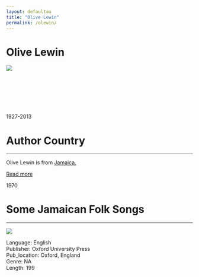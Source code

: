 ```yaml
---
layout: defaultau
title: "Olive Lewin"
permalink: /olewin/
---
```

<!-- partial:index.partial.html -->
<div class="content">
     <h1>Olive Lewin</h1>
    <div class="quote">
        <div><img src="https://s1.stabroeknews.com/images/2013/04/olivelewin.jpg" class="logo"></div>
    </div>
    <div class="timeline">
        <div style="padding-bottom:100px;"></div>
        <div class="block">
             <div class="date right"><p class="right">1927-2013</p></div>
            <div class="dot"></div>
            <div class="left first">
            <div class="author_country">
                <h1>Author Country</h1><hr>
          <div class="aclocation">  <p>Olive Lewin is from <a href="{{ site.baseurl }}/4">Jamaica.</a></p></div>
              <div class="acreadmore">  <a href="https://en.wikipedia.org/wiki/Olive_Lewin" target="_blank">Read more</a></div>
            </div>
            </div>
        <div class="block">
            <div class="date left"><p class="left">1970</p></div>
            <div class="dot"></div>
            <div class="right hide">
                <h1>Some Jamaican Folk Songs</h1><hr>
                <p><img src="https://pictures.abebooks.com/inventory/30879002071.jpg"></p>
                <p>
                Language: English<br/>
                Publisher: Oxford University Press<br/>
                Pub_location: Oxford, England<br/>
                Genre: NA<br/>
                Length: 199<br/>                   </p>
            </div>
        </div>
  <!-- partial -->
<script src='https://cdnjs.cloudflare.com/ajax/libs/jquery/3.1.1/jquery.min.js'></script><script  src="{{ site.baseurl }}/assets/js/authorscript.js"></script>